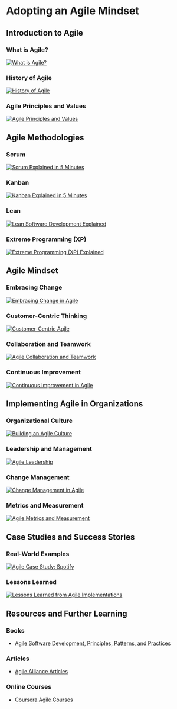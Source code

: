# Adopting an Agile Mindset

## Introduction to Agile

### What is Agile?
[![What is Agile?](https://img.youtube.com/vi/Z7J9F2Z5Qjw/0.jpg)](https://www.youtube.com/watch?v=Z7J9F2Z5Qjw)

### History of Agile
[![History of Agile](https://img.youtube.com/vi/5GzV1FzX0jw/0.jpg)](https://www.youtube.com/watch?v=5GzV1FzX0jw)

### Agile Principles and Values
[![Agile Principles and Values](https://img.youtube.com/vi/ZuF55k_0e5Q/0.jpg)](https://www.youtube.com/watch?v=ZuF55k_0e5Q)

## Agile Methodologies

### Scrum
[![Scrum Explained in 5 Minutes](https://img.youtube.com/vi/5GzV1FzX0jw/0.jpg)](https://www.youtube.com/watch?v=5GzV1FzX0jw)

### Kanban
[![Kanban Explained in 5 Minutes](https://img.youtube.com/vi/5GzV1FzX0jw/0.jpg)](https://www.youtube.com/watch?v=5GzV1FzX0jw)

### Lean
[![Lean Software Development Explained](https://img.youtube.com/vi/5GzV1FzX0jw/0.jpg)](https://www.youtube.com/watch?v=5GzV1FzX0jw)

### Extreme Programming (XP)
[![Extreme Programming (XP) Explained](https://img.youtube.com/vi/5GzV1FzX0jw/0.jpg)](https://www.youtube.com/watch?v=5GzV1FzX0jw)

## Agile Mindset

### Embracing Change
[![Embracing Change in Agile](https://img.youtube.com/vi/5GzV1FzX0jw/0.jpg)](https://www.youtube.com/watch?v=5GzV1FzX0jw)

### Customer-Centric Thinking
[![Customer-Centric Agile](https://img.youtube.com/vi/5GzV1FzX0jw/0.jpg)](https://www.youtube.com/watch?v=5GzV1FzX0jw)

### Collaboration and Teamwork
[![Agile Collaboration and Teamwork](https://img.youtube.com/vi/5GzV1FzX0jw/0.jpg)](https://www.youtube.com/watch?v=5GzV1FzX0jw)

### Continuous Improvement
[![Continuous Improvement in Agile](https://img.youtube.com/vi/5GzV1FzX0jw/0.jpg)](https://www.youtube.com/watch?v=5GzV1FzX0jw)

## Implementing Agile in Organizations

### Organizational Culture
[![Building an Agile Culture](https://img.youtube.com/vi/5GzV1FzX0jw/0.jpg)](https://www.youtube.com/watch?v=5GzV1FzX0jw)

### Leadership and Management
[![Agile Leadership](https://img.youtube.com/vi/5GzV1FzX0jw/0.jpg)](https://www.youtube.com/watch?v=5GzV1FzX0jw)

### Change Management
[![Change Management in Agile](https://img.youtube.com/vi/5GzV1FzX0jw/0.jpg)](https://www.youtube.com/watch?v=5GzV1FzX0jw)

### Metrics and Measurement
[![Agile Metrics and Measurement](https://img.youtube.com/vi/5GzV1FzX0jw/0.jpg)](https://www.youtube.com/watch?v=5GzV1FzX0jw)

## Case Studies and Success Stories

### Real-World Examples
[![Agile Case Study: Spotify](https://img.youtube.com/vi/5GzV1FzX0jw/0.jpg)](https://www.youtube.com/watch?v=5GzV1FzX0jw)

### Lessons Learned
[![Lessons Learned from Agile Implementations](https://img.youtube.com/vi/5GzV1FzX0jw/0.jpg)](https://www.youtube.com/watch?v=5GzV1FzX0jw)

## Resources and Further Learning

### Books
- [Agile Software Development, Principles, Patterns, and Practices](https://www.amazon.com/Agile-Software-Development-Principles-Patterns-Practices/dp/0135974445)

### Articles
- [Agile Alliance Articles](https://www.agilealliance.org/)

### Online Courses
- [Coursera Agile Courses](https://www.coursera.org/courses?query=agile)

